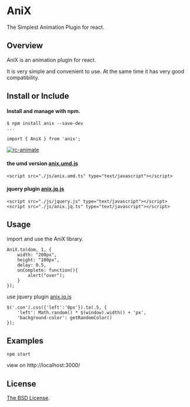 # AniX

The Simplest Animation Plugin for react.

## Overview
AniX is an animation plugin for react.   

It is very simple and convenient to use. At the same time it has very good compatibility.   

## Install or Include

#### Install and manage with npm.

```
$ npm install anix --save-dev
...

import { AniX } from 'anix';
```
[![rc-animate](https://nodei.co/npm/anix.png)](https://npmjs.org/package/anix)

#### the umd version [anix.umd.js](https://github.com/a-jie/AniX/blob/master/dist/umd/anix.umd.js)

```
<script src="./js/anix.umd.ts" type="text/javascript"></script>
```

#### jquery plugin [anix.jq.js](https://github.com/a-jie/AniX/blob/master/dist/jq/anix.jq.js)

```
<script src="./js/jquery.js" type="text/javascript"></script>
<script src="./js/anix.jq.ts" type="text/javascript"></script>
```

## Usage

import and use the AniX library.

```
AniX.to(dom, 1, {
    width: "200px",
    height: "100px",
    delay: 0.5,
    onComplete: function(){
      	alert("over");
    }
});
```
use jquery plugin [anix.jq.js](https://github.com/a-jie/AniX/blob/master/dist/jq/anix.jq.js)

```
$('.con').css({'left':'0px'}).to(.5, {
    'left': Math.random() * $(window).width() + 'px',
    'background-color': getRandomColor()
});
```

## Examples

```
npm start
```
view on http://localhost:3000/

## License

[The BSD License](https://opensource.org/licenses/BSD-3-Clause).